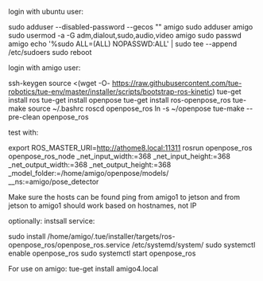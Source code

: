 login with ubuntu user:

sudo adduser --disabled-password --gecos "" amigo
sudo adduser amigo 
sudo usermod -a -G adm,dialout,sudo,audio,video amigo
sudo passwd amigo
echo '%sudo ALL=(ALL) NOPASSWD:ALL' | sudo tee --append /etc/sudoers
sudo reboot

login with amigo user:

ssh-keygen
source <(wget -O- https://raw.githubusercontent.com/tue-robotics/tue-env/master/installer/scripts/bootstrap-ros-kinetic)
tue-get install ros
tue-get install openpose
tue-get install ros-openpose_ros
tue-make
source ~/.bashrc
roscd openpose_ros
ln -s ~/openpose 
tue-make --pre-clean openpose_ros

test with:

export ROS_MASTER_URI=http://athome8.local:11311
rosrun openpose_ros openpose_ros_node _net_input_width:=368 _net_input_height:=368 _net_output_width:=368 _net_output_height:=368 _model_folder:=/home/amigo/openpose/models/ __ns:=amigo/pose_detector

Make sure the hosts can be found ping from amigo1 to jetson and from jetson to amigo1 should work based on hostnames, not IP

optionally: instsall service:

sudo install /home/amigo/.tue/installer/targets/ros-openpose_ros/openpose_ros.service /etc/systemd/system/
sudo systemctl enable openpose_ros
sudo systemctl start openpose_ros

For use on amigo:
tue-get install amigo4.local
